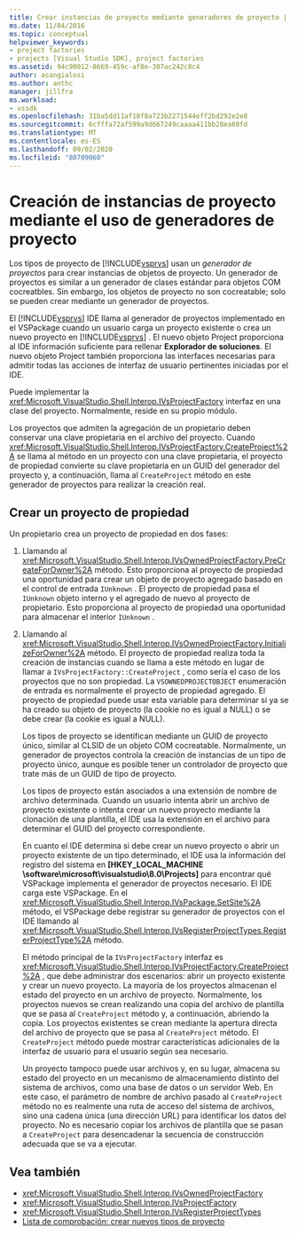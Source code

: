 ```yaml
---
title: Crear instancias de proyecto mediante generadores de proyecto | Microsoft Docs
ms.date: 11/04/2016
ms.topic: conceptual
helpviewer_keywords:
- project factories
- projects [Visual Studio SDK], project factories
ms.assetid: 94c90012-8669-459c-af8e-307ac242c8c4
author: acangialosi
ms.author: anthc
manager: jillfra
ms.workload:
- vssdk
ms.openlocfilehash: 31ba5dd11af18f8a723b2271544eff2bd292e2e8
ms.sourcegitcommit: 6cfffa72af599a9d667249caaaa411bb28ea69fd
ms.translationtype: MT
ms.contentlocale: es-ES
ms.lasthandoff: 09/02/2020
ms.locfileid: "80709060"
---
```

# <a name="create-project-instances-by-using-project-factories"></a>Creación de instancias de proyecto mediante el uso de generadores de proyecto
Los tipos de proyecto de [!INCLUDE[vsprvs](../../code-quality/includes/vsprvs_md.md)] usan un *generador de proyectos* para crear instancias de objetos de proyecto. Un generador de proyectos es similar a un generador de clases estándar para objetos COM cocreatbles. Sin embargo, los objetos de proyecto no son cocreatable; solo se pueden crear mediante un generador de proyectos.

 El [!INCLUDE[vsprvs](../../code-quality/includes/vsprvs_md.md)] IDE llama al generador de proyectos implementado en el VSPackage cuando un usuario carga un proyecto existente o crea un nuevo proyecto en [!INCLUDE[vsprvs](../../code-quality/includes/vsprvs_md.md)] . El nuevo objeto Project proporciona al IDE información suficiente para rellenar **Explorador de soluciones**. El nuevo objeto Project también proporciona las interfaces necesarias para admitir todas las acciones de interfaz de usuario pertinentes iniciadas por el IDE.

 Puede implementar la <xref:Microsoft.VisualStudio.Shell.Interop.IVsProjectFactory> interfaz en una clase del proyecto. Normalmente, reside en su propio módulo.

 Los proyectos que admiten la agregación de un propietario deben conservar una clave propietaria en el archivo del proyecto. Cuando <xref:Microsoft.VisualStudio.Shell.Interop.IVsProjectFactory.CreateProject%2A> se llama al método en un proyecto con una clave propietaria, el proyecto de propiedad convierte su clave propietaria en un GUID del generador del proyecto y, a continuación, llama al `CreateProject` método en este generador de proyectos para realizar la creación real.

## <a name="create-an-owned-project"></a>Crear un proyecto de propiedad
 Un propietario crea un proyecto de propiedad en dos fases:

1. Llamando al <xref:Microsoft.VisualStudio.Shell.Interop.IVsOwnedProjectFactory.PreCreateForOwner%2A> método. Esto proporciona al proyecto de propiedad una oportunidad para crear un objeto de proyecto agregado basado en el control de entrada `IUnknown` . El proyecto de propiedad pasa el `IUnknown` objeto interno y el agregado de nuevo al proyecto de propietario. Esto proporciona al proyecto de propiedad una oportunidad para almacenar el interior `IUnknown` .

2. Llamando al <xref:Microsoft.VisualStudio.Shell.Interop.IVsOwnedProjectFactory.InitializeForOwner%2A> método. El proyecto de propiedad realiza toda la creación de instancias cuando se llama a este método en lugar de llamar a `IVsProjectFactory::CreateProject` , como sería el caso de los proyectos que no son propiedad. La `VSOWNEDPROJECTOBJECT` enumeración de entrada es normalmente el proyecto de propiedad agregado. El proyecto de propiedad puede usar esta variable para determinar si ya se ha creado su objeto de proyecto (la cookie no es igual a NULL) o se debe crear (la cookie es igual a NULL).

   Los tipos de proyecto se identifican mediante un GUID de proyecto único, similar al CLSID de un objeto COM cocreatable. Normalmente, un generador de proyectos controla la creación de instancias de un tipo de proyecto único, aunque es posible tener un controlador de proyecto que trate más de un GUID de tipo de proyecto.

   Los tipos de proyecto están asociados a una extensión de nombre de archivo determinada. Cuando un usuario intenta abrir un archivo de proyecto existente o intenta crear un nuevo proyecto mediante la clonación de una plantilla, el IDE usa la extensión en el archivo para determinar el GUID del proyecto correspondiente.

   En cuanto el IDE determina si debe crear un nuevo proyecto o abrir un proyecto existente de un tipo determinado, el IDE usa la información del registro del sistema en **[HKEY_LOCAL_MACHINE \software\microsoft\visualstudio\8.0\Projects]** para encontrar qué VSPackage implementa el generador de proyectos necesario. El IDE carga este VSPackage. En el <xref:Microsoft.VisualStudio.Shell.Interop.IVsPackage.SetSite%2A> método, el VSPackage debe registrar su generador de proyectos con el IDE llamando al <xref:Microsoft.VisualStudio.Shell.Interop.IVsRegisterProjectTypes.RegisterProjectType%2A> método.

   El método principal de la `IVsProjectFactory` interfaz es <xref:Microsoft.VisualStudio.Shell.Interop.IVsProjectFactory.CreateProject%2A> , que debe administrar dos escenarios: abrir un proyecto existente y crear un nuevo proyecto. La mayoría de los proyectos almacenan el estado del proyecto en un archivo de proyecto. Normalmente, los proyectos nuevos se crean realizando una copia del archivo de plantilla que se pasa al `CreateProject` método y, a continuación, abriendo la copia. Los proyectos existentes se crean mediante la apertura directa del archivo de proyecto que se pasa al `CreateProject` método. El `CreateProject` método puede mostrar características adicionales de la interfaz de usuario para el usuario según sea necesario.

   Un proyecto tampoco puede usar archivos y, en su lugar, almacena su estado del proyecto en un mecanismo de almacenamiento distinto del sistema de archivos, como una base de datos o un servidor Web. En este caso, el parámetro de nombre de archivo pasado al `CreateProject` método no es realmente una ruta de acceso del sistema de archivos, sino una cadena única (una dirección URL) para identificar los datos del proyecto. No es necesario copiar los archivos de plantilla que se pasan a `CreateProject` para desencadenar la secuencia de construcción adecuada que se va a ejecutar.

## <a name="see-also"></a>Vea también
- <xref:Microsoft.VisualStudio.Shell.Interop.IVsOwnedProjectFactory>
- <xref:Microsoft.VisualStudio.Shell.Interop.IVsProjectFactory>
- <xref:Microsoft.VisualStudio.Shell.Interop.IVsRegisterProjectTypes>
- [Lista de comprobación: crear nuevos tipos de proyecto](../../extensibility/internals/checklist-creating-new-project-types.md)
